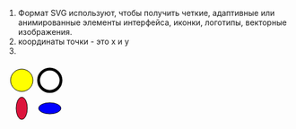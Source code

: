1. Формат SVG используют, чтобы получить четкие, адаптивные или анимированные элементы интерфейса,
иконки, логотипы, векторные изображения.
2. координаты точки - это x и y
3. <!DOCTYPE html>
<html>
<head>
<title>HTML, CSS and JavaScript demo</title>
</head>
<body>
<!-- Start your code here -->

<svg width="200px" height="200px" viewBox="0 0 200 200">
<circle cx="30" cy="30" r="20" style="stroke: black; fill: yellow;" />
<circle cx="80" cy="30" r="20" style="stroke-width: 5; stroke: black; fill:
none;" />
<ellipse cx="30" cy="80" rx="10" ry="20" style="stroke: black; fill:crimson ;" />
<ellipse cx="80" cy="80" rx="20" ry="10" style="stroke: black; fill:blue ;" />
</svg>
</svg>


<!-- End your code here -->
</body>
</html>
